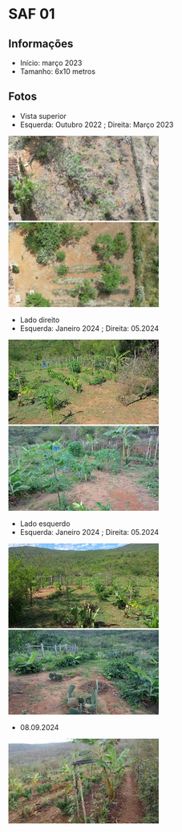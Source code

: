 # SAF 01

## Informações
- Início: março 2023
- Tamanho: 6x10 metros

## Fotos 

- Vista superior
- Esquerda: Outubro 2022 ; Direita: Março 2023

<p>
    <a title="Outubro 2022" href="../figuras/saf01/saf01_2022_10.png" target="_blank"> <img src="../figuras/saf01/thumbnails/saf01_2022_10.png" alt="Thumbnail" /></a> 
    <a title="Março 2023" href="../figuras/saf01/saf01_2023_03.png" target="_blank"> <img src="../figuras/saf01/thumbnails/saf01_2023_03.png" alt="Thumbnail" /> </a> 
</p>

- Lado direito
- Esquerda: Janeiro 2024 ; Direita: 05.2024

<p> 
    <a title="Janeiro 2024 direita" href="../figuras/saf01/2024_01_depois_da_poda.jpeg" target="_blank"> <img src="../figuras/saf01/thumbnails/2024_01_depois_da_poda.jpeg" alt="Thumbnail" /> </a> 
    <a title="Maio, 31, direita" href="../figuras/saf01/2024_05_31_direita.jpeg" target="_blank"> <img src="../figuras/saf01/thumbnails/2024_05_31_direita.jpeg" alt="Thumbnail" /></a> 
</p>  

- Lado esquerdo
- Esquerda: Janeiro 2024 ; Direita: 05.2024

<p> 
    <a title="Janeiro 2024 esquerda" href="../figuras/saf01/2024_01_31_esquerda.jpeg" target="_blank"> <img src="../figuras/saf01/thumbnails/2024_01_31_esquerda.jpeg" alt="Thumbnail" /> </a>
    <a title="Maio, 31, direita" href="../figuras/saf01/2024_05_31_esquerda.jpeg" target="_blank"> <img src="../figuras/saf01/thumbnails/2024_05_31_esquerda.jpeg" alt="Thumbnail" /></a> 
</p>

- 08.09.2024

<p> 
    <a title="Setembro 2024" href="../figuras/saf01/saf01_2024_09_08_01.jpeg" target="_blank"> <img src="../figuras/saf01/thumbnails/saf01_2024_09_08_01.jpeg"> </a>
</p>
